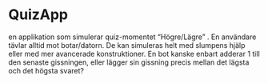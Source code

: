 # QuizApp
en applikation som simulerar quiz-momentet “Högre/Lägre” . En användare tävlar alltid mot botar/datorn. De kan simuleras helt med slumpens hjälp eller med mer avancerade konstruktioner. En bot kanske enbart adderar 1 till den senaste gissningen, eller lägger sin gissning precis mellan det lägsta och det högsta svaret?
